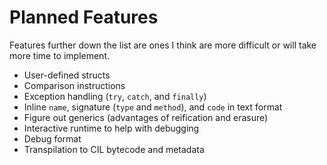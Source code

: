 # Planned Features

Features further down the list are ones I think are more difficult or will take more time to implement.

- User-defined structs
- Comparison instructions
- Exception handling (`try`, `catch`, and `finally`)
- Inline `name`, signature (`type` and `method`), and `code` in text format
- Figure out generics (advantages of reification and erasure)
- Interactive runtime to help with debugging
- Debug format
- Transpilation to CIL bytecode and metadata
